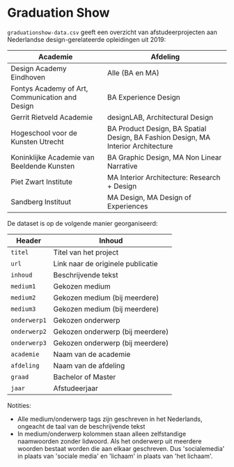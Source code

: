 # Graduation Show

`graduationshow-data.csv` geeft een overzicht van afstudeerprojecten aan Nederlandse design-gerelateerde opleidingen uit 2019:

Academie | Afdeling
--- | ---
Design Academy Eindhoven | Alle (BA en MA)
Fontys Academy of Art, Communication and Design | BA Experience Design
Gerrit Rietveld Academie |	designLAB, Architectural Design
Hogeschool voor de Kunsten Utrecht | BA Product Design, BA Spatial Design, BA Fashion Design, MA Interior Architecture
Koninklijke Academie van Beeldende Kunsten | BA Graphic Design, MA Non Linear Narrative
Piet Zwart Institute | MA Interior Architecture: Research + Design
Sandberg Instituut | MA Design, MA Design of Experiences

De dataset is op de volgende manier georganiseerd:

Header | Inhoud
--- | ---
`titel`| Titel van het project
`url`| Link naar de originele publicatie
`inhoud`| Beschrijvende tekst
`medium1`| Gekozen medium
`medium2`| Gekozen medium (bij meerdere)
`medium3`| Gekozen medium (bij meerdere)
`onderwerp1`| Gekozen onderwerp
`onderwerp2`| Gekozen onderwerp (bij meerdere)
`onderwerp3`| Gekozen onderwerp (bij meerdere)
`academie`| Naam van de academie
`afdeling`| Naam van de afdeling
`graad`| Bachelor of Master
`jaar`| Afstudeerjaar

Notities:

- Alle medium/onderwerp tags zijn geschreven in het Nederlands, ongeacht de taal van de beschrijvende tekst
- In medium/onderwerp kolommen staan alleen zelfstandige naamwoorden zonder lidwoord. Als het onderwerp uit meerdere woorden bestaat worden die aan elkaar geschreven. Dus 'socialemedia' in plaats van 'sociale media' en 'lichaam' in plaats van 'het lichaam'.
